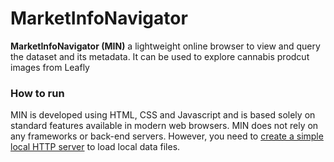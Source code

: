 # MarketInfoNavigator

**MarketInfoNavigator (MIN)** a lightweight online browser to view and query the dataset and its metadata. It
can be used to explore cannabis prodcut images from Leafly


### How to run

MIN is developed using HTML, CSS and Javascript and is based solely on standard features available in modern web browsers. MIN does not rely on any frameworks or back-end servers. However, you need to [create a simple local HTTP server](https://developer.mozilla.org/en-US/docs/Learn/Common_questions/set_up_a_local_testing_server) to load local data files. 

